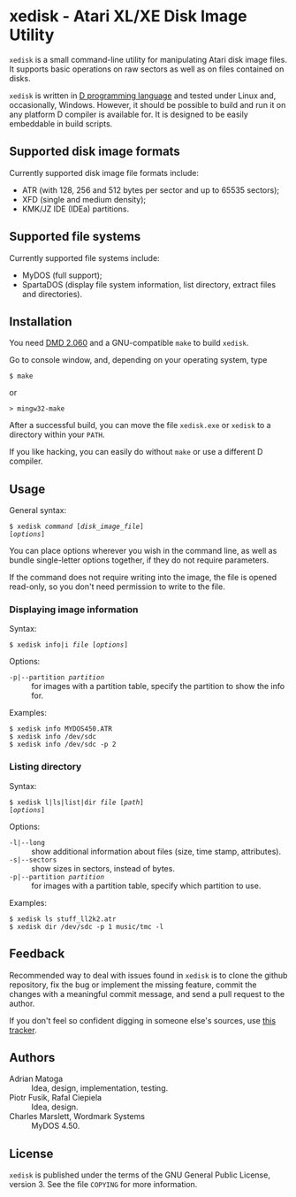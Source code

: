xedisk - Atari XL/XE Disk Image Utility
=======================================

`xedisk` is a small command-line utility for manipulating Atari disk image files.
It supports basic operations on raw sectors as well as on files contained on disks.

`xedisk` is written in [D programming language](http://www.digitalmars.com/d/2.0/) and tested
under Linux and, occasionally, Windows. However, it should be possible to build and run it
on any platform D compiler is available for.
It is designed to be easily embeddable in build scripts.

Supported disk image formats
----------------------------

Currently supported disk image file formats include:

* ATR (with 128, 256 and 512 bytes per sector and up to 65535 sectors);
* XFD (single and medium density);
* KMK/JZ IDE (IDEa) partitions.

Supported file systems
----------------------

Currently supported file systems include:

* MyDOS (full support);
* SpartaDOS (display file system information, list directory, extract files and directories).

Installation
------------

You need [DMD 2.060](http://www.digitalmars.com/d/download.html) and a GNU-compatible `make` to build `xedisk`.

Go to console window, and, depending on your operating system, type

	$ make

or

	> mingw32-make

After a successful build, you can move the file `xedisk.exe` or `xedisk` to a directory within your `PATH`.

If you like hacking, you can easily do without `make` or use a different D compiler.

Usage
-----

General syntax:

<code>$ xedisk *command* [*disk_image_file*] [*options*]</code>

You can place options wherever you wish in the command line, as well as bundle
single-letter options together, if they do not require parameters.

If the command does not require writing into the image, the file is opened
read-only, so you don't need permission to write to the file.

### Displaying image information

Syntax:

<code>$ xedisk info|i *file* [*options*]</code>

Options:

<dl>
<dt><code>-p|--partition <em>partition</em></code></dt>
<dd>for images with a partition table, specify the partition to show the info for.</dd>
</dl>

Examples:

	$ xedisk info MYDOS450.ATR
	$ xedisk info /dev/sdc
	$ xedisk info /dev/sdc -p 2

### Listing directory

Syntax:

<code>$ xedisk l|ls|list|dir *file* [*path*] [*options*]</code>

Options:

<dl>
<dt><code>-l|--long</code></dt>
<dd>show additional information about files (size, time stamp, attributes).</dd>
<dt><code>-s|--sectors</code></dt>
<dd>show sizes in sectors, instead of bytes.</dd>
<dt><code>-p|--partition <em>partition</em></code></dt>
<dd>for images with a partition table, specify which partition to use.</dd>
</dl>

Examples:

	$ xedisk ls stuff_ll2k2.atr
	$ xedisk dir /dev/sdc -p 1 music/tmc -l

Feedback
--------

Recommended way to deal with issues found in `xedisk` is to clone the
github repository, fix the bug or implement the missing feature, commit the
changes with a meaningful commit message, and send a pull request to the
author.

If you don't feel so confident digging in someone else's sources, use
[this tracker](http://github.com/epi/xedisk/issues).

Authors
-------

<dl>
<dt>Adrian Matoga</dt>
<dd>Idea, design, implementation, testing.</dd>
<dt>Piotr Fusik, Rafal Ciepiela</dt>
<dd>Idea, design.</dd>
<dt>Charles Marslett, Wordmark Systems<dt>
<dd>MyDOS 4.50.</dd>
</dl>

License
-------

`xedisk` is published under the terms of the GNU General Public License,
version 3. See the file `COPYING` for more information.
